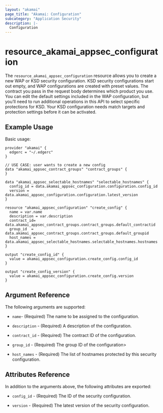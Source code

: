 ```yaml
---
layout: "akamai"
page_title: "Akamai: Configuration"
subcategory: "Application Security"
description: |-
  Configuration
---
```


# resource_akamai_appsec_configuration

The `resource_akamai_appsec_configuration` resource allows you to create a new WAP or KSD security configuration. KSD security configurations start out empty, and WAP configurations are created with preset values. The contract you pass in the request body determines which product you use. You can edit the default settings included in the WAP configuration, but you’ll need to run additional operations in this API to select specific protections for KSD. Your KSD configuration needs match targets and protection settings before it can be activated. 

## Example Usage

Basic usage:

```hcl
provider "akamai" {
  edgerc = "~/.edgerc"
}

// USE CASE: user wants to create a new config
data "akamai_appsec_contract_groups" "contract_groups" {
}

data "akamai_appsec_selectable_hostnames" "selectable_hostnames" {
  config_id = data.akamai_appsec_configuration.configuration.config_id
  version = data.akamai_appsec_configuration.configuration.latest_version
}

resource "akamai_appsec_configuration" "create_config" {
  name = var.name
  description = var.description
  contract_id= data.akamai_appsec_contract_groups.contract_groups.default_contractid
  group_id  = data.akamai_appsec_contract_groups.contract_groups.default_groupid
  host_names = data.akamai_appsec_selectable_hostnames.selectable_hostnames.hostnames
}

output "create_config_id" {
  value = akamai_appsec_configuration.create_config.config_id
}

output "create_config_version" {
  value = akamai_appsec_configuration.create_config.version
}
```

## Argument Reference

The following arguments are supported:

* `name`- (Required) The name to be assigned to the configuration.

* `description` - (Required) A description of the configuration.

* `contract_id` - (Required) The contract ID of the configuration.

* `group_id` - (Required) The group ID of the configuration>

* `host_names` - (Required) The list of hostnames protected by this security configuration.

## Attributes Reference

In addition to the arguments above, the following attributes are exported:

* `config_id` - (Required) The ID of the security configuration.

* `version` - (Required) The latest version of the security configuration.

